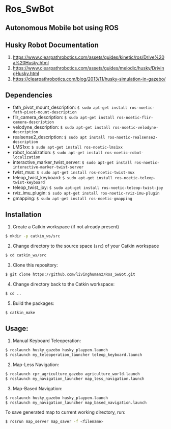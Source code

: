 # Ros_SwBot
## Autonomous Mobile bot using ROS


## Husky Robot Documentation 
1. https://www.clearpathrobotics.com/assets/guides/kinetic/ros/Drive%20a%20Husky.html
2. https://www.clearpathrobotics.com/assets/guides/melodic/husky/DrivingHusky.html
3. https://clearpathrobotics.com/blog/2013/11/husky-simulation-in-gazebo/


## Dependencies

 - fath_pivot_mount_description: `$ sudo apt-get install ros-noetic-fath-pivot-mount-description`
 - flir_camera_description: `$ sudo apt-get install ros-noetic-flir-camera-description`
 - velodyne_description: `$ sudo apt-get install ros-noetic-velodyne-description`
 - realsense2_description: `$ sudo apt install ros-noetic-realsense2-description`
 - LMS1xx: `$ sudo apt-get install ros-noetic-lms1xx`
 - robot_localization: `$ sudo apt-get install ros-noetic-robot-localization`
 - interactive_marker_twist_server: `$ sudo apt-get install ros-noetic-interactive-marker-twist-server`
 - twist_mux: `$ sudo apt-get install ros-noetic-twist-mux`
 - teleop_twist_keyboard: `$ sudo apt-get install ros-noetic-teleop-twist-keyboard`
 - teleop_twist_joy: `$ sudo apt-get install ros-noetic-teleop-twist-joy`
 - rviz_imu_plugin: `$ sudo apt-get install ros-noetic-rviz-imu-plugin`
 - gmapping: `$ sudo apt-get install ros-noetic-gmapping`

## Installation

1. Create a Catkin workspace (if not already present)
  ```bash
  $ mkdir -p catkin_ws/src
  ```
2. Change directory to the source space (`src`) of your Catkin workspace
  ```bash
  $ cd catkin_ws/src
  ```
3. Clone this repository:
  ```bash
  $ git clone https://github.com/livinghumanz/Ros_SwBot.git
  ```
4. Change directory back to the Catkin workspace:
  ```bash
  $ cd ..
  ```
5. Build the packages:
  ```bash
  $ catkin_make
  ```
## Usage:

1. Manual Keyboard Teleoperation:
```bash
$ roslaunch husky_gazebo husky_playpen.launch
$ roslaunch my_teleoperation_launcher teleop_keyboard.launch
```
2. Map-Less Navigation:
```bash
$ roslaunch cpr_agriculture_gazebo agriculture_world.launch
$ roslaunch my_navigation_launcher map_less_navigation.launch
```
3. Map-Based Navigation:
```bash
$ roslaunch husky_gazebo husky_playpen.launch
$ roslaunch my_navigation_launcher map_based_navigation.launch
```
To save generated map to current working directory, run:
```bash
$ rosrun map_server map_saver -f <filename>
```





